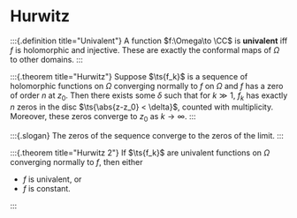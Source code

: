 # Hurwitz 


:::{.definition title="Univalent"}
A function $f:\Omega\to \CC$ is **univalent** iff $f$ is holomorphic and injective.
These are exactly the conformal maps of $\Omega$ to other domains.
:::


:::{.theorem title="Hurwitz"}
Suppose $\ts{f_k}$ is a sequence of holomorphic functions on $\Omega$ converging normally to $f$ on $\Omega$ and $f$ has a zero of order $n$ at $z_0$.
Then there exists some $\delta$ such that for $k\gg 1$, $f_k$ has exactly $n$ zeros in the disc $\ts{\abs{z-z_0} < \delta}$, counted with multiplicity.
Moreover, these zeros converge to $z_0$ as $k\to \infty$.
:::


:::{.slogan}
The zeros of the sequence converge to the zeros of the limit.
:::



:::{.theorem title="Hurwitz 2"}
If $\ts{f_k}$ are univalent functions on $\Omega$ converging normally to $f$, then either

- $f$ is univalent, or
- $f$ is constant.

:::



